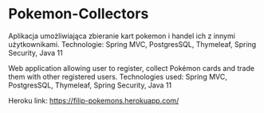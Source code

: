 # Pokemon-Collectors

Aplikacja umożliwiająca zbieranie kart pokemon i handel ich z innymi użytkownikami.
Technologie: Spring MVC, PostgresSQL, Thymeleaf, Spring Security, Java 11

Web application allowing user to register, collect Pokémon cards and trade them with other registered users.
Technologies used: Spring MVC, PostgresSQL, Thymeleaf, Spring Security, Java 11

Heroku link: https://filip-pokemons.herokuapp.com/
